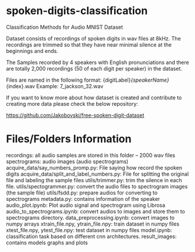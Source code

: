 # spoken-digits-classification
Classification Methods for Audio MNIST Dataset

Dataset consists of recordings of spoken digits in wav files at 8kHz. The recordings are trimmed so that they have near minimal silence at the beginnings and ends.

The Samples recorded by 4 speakers with English pronunciations and there are totally 2,000 recordings (50 of each digit per speaker) in the dataset.

Files are named in the following format: {digitLabel}_{speakerName}_{index}.wav Example: 7_jackson_32.wav

If you want to know more about how dataset is created and contribute to creating more data please check the below repository:

https://github.com/Jakobovski/free-spoken-digit-dataset

# Files/Folders Information
recordings: all audio samples are stored in this folder – 2000 wav files
spectrograms: audio images (audio spectrograms)
acquire_data/say_numbers_promp.py: File saying how record the spoken digits
acquire_data/split_and_label_numbers.py: File for splitting the original file and labeling the sample files
utils/trimmer.py: trim the silence in each file.
utils/spectogrammer.py: convert the audio files to spectrogram images (the sample file)
utils/fsdd.py: prepare audios for converting to spectrograms
metadata.py: contains information of the speaker
audio_plot.ipynb: Plot audio signal and spectrogram using Librosa
audio_to_spectrograms.ipynb: convert audios to images and store them to spectrograms directory. 
data_preprocessing.ipynb: convert images to numpy arrays
xtrain_file.npy, ytrain_file.npy: train dataset in numpy files
xtest_file.npy, ytest_file.npy: test dataset in numpy files
model.ipynb: classification task based on different cnn architectures.
result_images: contains models graphs and plots


